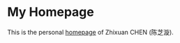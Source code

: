 # My Homepage

This is the personal [homepage](https://zhi-xuan-chen.github.io/homepage/) of Zhixuan CHEN (陈芝漩).
